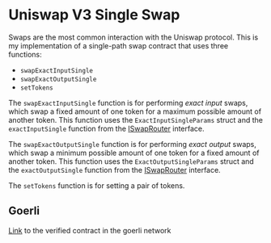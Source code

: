 # Uniswap V3 Single Swap
Swaps are the most common interaction with the Uniswap protocol. This is my implementation of a single-path swap contract that uses three functions:

* ``` swapExactInputSingle ```
* ``` swapExactOutputSingle ```
* ``` setTokens ```

The ```swapExactInputSingle``` function is for performing *exact input* swaps, which swap a fixed amount of one token for a maximum possible amount of another token. This function uses the ```ExactInputSingleParams``` struct and the ```exactInputSingle``` function from the [ISwapRouter](https://docs.uniswap.org/contracts/v3/reference/periphery/interfaces/ISwapRouter) interface.

The ```swapExactOutputSingle``` function is for performing *exact output* swaps, which swap a minimum possible amount of one token for a fixed amount of another token. This function uses the ```ExactOutputSingleParams``` struct and the ```exactOutputSingle``` function from the [ISwapRouter](https://docs.uniswap.org/contracts/v3/reference/periphery/interfaces/ISwapRouter) interface.

The ```setTokens``` function is for setting a pair of tokens.
## Goerli

[Link](https://goerli.etherscan.io/address/0x433FA8ADD133905A1f65dFFaD3587c3D6d4a1Bf7#code) to the verified contract in the goerli network